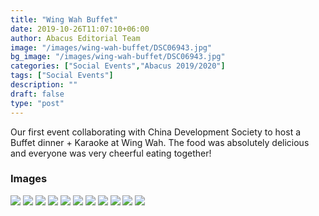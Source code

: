 ```yaml
---
title: "Wing Wah Buffet"
date: 2019-10-26T11:07:10+06:00
author: Abacus Editorial Team
image: "/images/wing-wah-buffet/DSC06943.jpg"
bg_image: "/images/wing-wah-buffet/DSC06943.jpg"
categories: ["Social Events","Abacus 2019/2020"]
tags: ["Social Events"]
description: ""
draft: false
type: "post"
---
```


Our first event collaborating with China Development Society to host a Buffet dinner + Karaoke at Wing Wah. The food was absolutely delicious and everyone was very cheerful eating together!

### Images

![](/images/wing-wah-buffet/DSC06948.jpg)
![](/images/wing-wah-buffet/DSC06949.jpg)
![](/images/wing-wah-buffet/DSC06951.jpg)
![](/images/wing-wah-buffet/DSC06953.jpg)
![](/images/wing-wah-buffet/DSC06958.jpg)
![](/images/wing-wah-buffet/DSC06962.jpg)
![](/images/wing-wah-buffet/DSC06965.jpg)
![](/images/wing-wah-buffet/DSC06971.jpg)
![](/images/wing-wah-buffet/DSC06972.jpg)
![](/images/wing-wah-buffet/DSC06973.jpg)
![](/images/wing-wah-buffet/DSC06976.jpg)